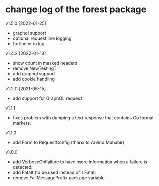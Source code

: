 # change log of the forest package

v1.5.0 [2022-01-25]

- graphql support
- optional request line logging
- fix line nr in log

v1.4.2 [2022-01-13]

- show count in masked headers
- remove  NewTestingT
- add graphql support
- add cookie handling

v1.2.0 [2021-06-15]

- add support for GraphQL request

v1.1.1

- fixes problem with dumping a text response that contains Go format markers.

v1.1.0

- add Form to RequestConfig (thanx to Arvind Mohabir)

v1.0.0

- add VerboseOnFailure to have more information when a failure is detected.
- add Fatalf (to be used instead of t.Fatal)
- remove FailMessagePrefix package variable